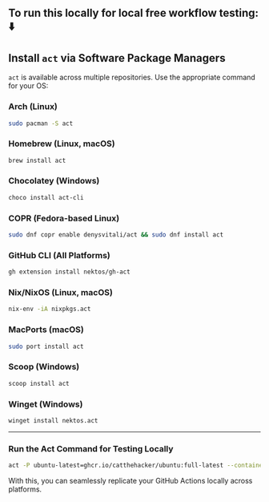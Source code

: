 ## To run this locally for local free workflow testing: ⬇️

## Install `act` via Software Package Managers

`act` is available across multiple repositories. Use the appropriate command for your OS:

### Arch (Linux)  
```bash
sudo pacman -S act
```

### Homebrew (Linux, macOS)  
```bash
brew install act
```

### Chocolatey (Windows)  
```bash
choco install act-cli
```

### COPR (Fedora-based Linux)  
```bash
sudo dnf copr enable denysvitali/act && sudo dnf install act
```

### GitHub CLI (All Platforms)  
```bash
gh extension install nektos/gh-act
```

### Nix/NixOS (Linux, macOS)  
```bash
nix-env -iA nixpkgs.act
```

### MacPorts (macOS)  
```bash
sudo port install act
```

### Scoop (Windows)  
```bash
scoop install act
```

### Winget (Windows)  
```bash
winget install nektos.act
```

---

### Run the Act Command for Testing Locally  
```bash
act -P ubuntu-latest=ghcr.io/catthehacker/ubuntu:full-latest --container-architecture linux/amd64 --verbose
``` 

With this, you can seamlessly replicate your GitHub Actions locally across platforms.
